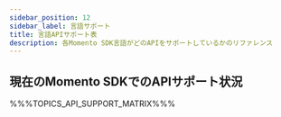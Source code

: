 ```yaml
---
sidebar_position: 12
sidebar_label: 言語サポート
title: 言語APIサポート表
description: 各Momento SDK言語がどのAPIをサポートしているかのリファレンス
---
```


## 現在のMomento SDKでのAPIサポート状況

%%%TOPICS_API_SUPPORT_MATRIX%%%
